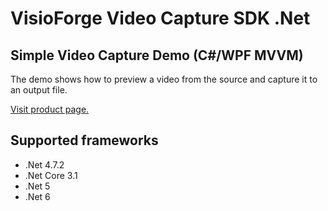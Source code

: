 ﻿# VisioForge Video Capture SDK .Net

## Simple Video Capture Demo (C#/WPF MVVM)

The demo shows how to preview a video from the source and capture it to an output file.

[Visit product page.](https://www.visioforge.com/video-capture-sdk-net)

## Supported frameworks

* .Net 4.7.2
* .Net Core 3.1
* .Net 5
* .Net 6